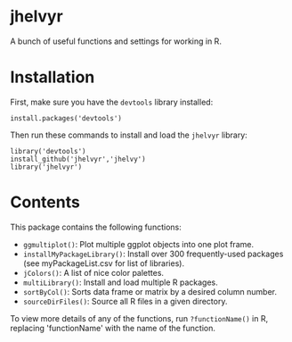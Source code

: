 # jhelvyr
A bunch of useful functions and settings for working in R.

# Installation
First, make sure you have the `devtools` library installed:

`install.packages('devtools')`

Then run these commands to install and load the `jhelvyr` library:

```
library('devtools')
install_github('jhelvyr','jhelvy')
library('jhelvyr')
```

# Contents
This package contains the following functions:

* `ggmultiplot()`: Plot multiple ggplot objects into one plot frame.
* `installMyPackageLibrary()`: Install over 300 frequently-used packages (see myPackageList.csv for list of libraries).
* `jColors()`: A list of nice color palettes.
* `multiLibrary()`: Install and load multiple R packages.
* `sortByCol()`: Sorts data frame or matrix by a desired column number.
* `sourceDirFiles()`: Source all R files in a given directory.

To view more details of any of the functions, run `?functionName()` in R, replacing 'functionName' with the name of the function.


